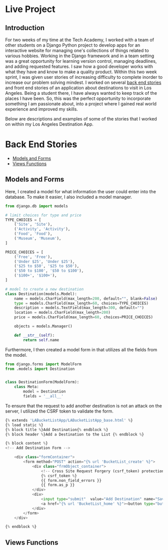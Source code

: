 # Live Project
## Introduction
For two weeks of my time at the Tech Academy, I worked with a team of other students on a Django Python project to develop apps for an interactive website for managing one's collections of things related to various hobbies. Working in the Django framework and in a team setting was a great opportunity for learning version control, managing deadlines, and adding requested features. I saw how a good developer works with what they have and know to make a quality product. Within this two week sprint, I was given user stories of increasing difficulty to complete inorder to increase our problem solving mindest. I worked on several [back end stories](#back-end-stories) and front end stories of an application about destinations to visit in Los Angeles. Being a student there, I have always wanted to keep track of the places I have been. So, this was the perfect opportunity to incorporate something I am passionate about, into a project where I gained real world experience and improved my skills. 

Below are descriptions and examples of some of the stories that I worked on within my Los Angeles Destination App.

# Back End Stories
* [Models and Forms](#models-and-forms)
* [Views Functions](#views-functions)

## Models and Forms
Here, I created a model for what information the user could enter into the database. To make it easier, I also included a model manager.
```python
from django.db import models

# limit choices for type and price
TYPE_CHOICES = [
    ('Site', 'Site'),
    ('Activity', 'Activity'),
    ('Food', 'Food'),
    ('Museum', 'Museum'),
]

PRICE_CHOICES = [
    ('Free', 'Free'),
    ('Under $25', 'Under $25'),
    ('$25 to $50', '$25 to $50'),
    ('$50 to $100', '$50 to $100'),
    ('$100+', '$100+'),
]

# model to create a new destination
class Destination(models.Model):
    name = models.CharField(max_length=200, default="", blank=False)
    type = models.CharField(max_length=60, choices=TYPE_CHOICES)
    description = models.TextField(max_length=300, default="")
    location = models.CharField(max_length=200)
    price = models.CharField(max_length=60, choices=PRICE_CHOICES)

    objects = models.Manager()

    def __str__(self):
        return self.name


```
Furthermore, I then created a model form in that utilizes all the fields from the model.
```python
from django.forms import ModelForm
from .models import Destination


class DestinationForm(ModelForm):
    class Meta:
        model = Destination
        fields = '__all__'
```
To ensure that the request to add another destination is not an attack on the server, I utilized the CSRF token to validate the form.
```Python 
{% extends 'LABucketListApp/LABucketListApp_base.html' %}
{% load static %}
{% block title %}Add Destination{% endblock %}
{% block header %}Add a Destination to the List {% endblock %}

{% block content %}
<!-- Add Destination Form -->

    <div class="formContainer">
        <form method="POST" action="{% url 'BucketList_create' %}">
            <div class="frmObject_container">
                <!-- Cross Site Request Forgery (csrf_token) protection -->
                {% csrf_token %}
                {{ form.non_field_errors }}
                {{ form.as_p }}
            </div>
            <div>
                <input type="submit"  value="Add Destination" name="Save_Item">
                <a href="{% url 'BucketList_home' %}"><button type="button" value="Cancel">Cancel</button></a>
            </div>
        </form>
    </div>

{% endblock %}
```

## Views Functions
